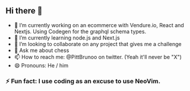 ## Hi there 👋

- 🔭 I’m currently working on an ecommerce with Vendure.io, React and Nextjs. Using Codegen for the graphql schema types.
- 🌱 I’m currently learning node.js and Next.js
- 👯 I’m looking to collaborate on any project that gives me a challenge
- 💬 Ask me about chess
- 📫 How to reach me: @PittBrunoo on twitter. (Yeah it'll never be "X")
- 😄 Pronouns: He / him

### ⚡ Fun fact: I use coding as an excuse to use NeoVim.
